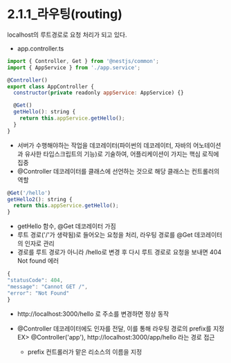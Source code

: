 # 2.1.1\_라우팅(routing)

localhost의 루트경로로 요청 처리가 되고 있다.

- app.controller.ts

```js
import { Controller, Get } from '@nestjs/common';
import { AppService } from './app.service';

@Controller()
export class AppController {
  constructor(private readonly appService: AppService) {}

  @Get()
  getHello(): string {
    return this.appService.getHello();
  }
}
```

- 서버가 수행해야하는 작업을 데코레이터(파이썬의 데코레이터, 자바의 어노테이션과 유사한 타입스크립트의 기능)로 기술하여, 어플리케이션이 가지는 핵심 로직에 집중
- @Controller 데코레이터를 클래스에 선언하는 것으로 해당 클래스는 컨트롤러의 역할

```js
@Get('/hello')
getHello2(): string {
  return this.appService.getHello();
}
```

- getHello 함수, @Get 데코레이터 가짐
- 루트 경로('/'가 생략됨)로 들어오는 요청을 처리, 라우팅 경로를 @Get 데코레이터의 인자로 관리
- 경로를 루트 경로가 아니라 /hello로 변경 후 다시 루트 경로로 요청을 보내면 404 Not found 에러

```js
{
"statusCode": 404,
"message": "Cannot GET /",
"error": "Not Found"
}
```

- http://localhost:3000/hello 로 주소를 변경하면 정상 동작

- @Controller 데코레이터에도 인자를 전달, 이를 통해 라우팅 경로의 prefix를 지정
  EX> @Controller('app'), http://localhost:3000/app/hello 라는 경로 접근
  - prefix 컨트롤러가 맡은 리소스의 이름을 지정
